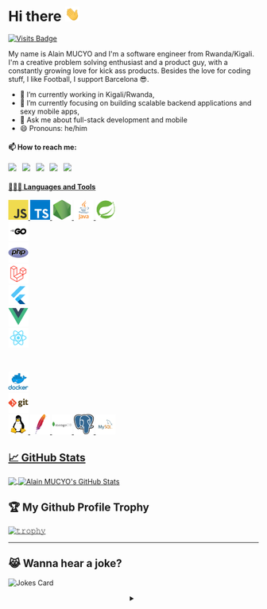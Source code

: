 # Hi there <img src="https://raw.githubusercontent.com/alainmucyo/alainmucyo/develop/wave.gif" width="30px"/>
[![Visits Badge](https://badges.pufler.dev/visits/alainmucyo/alainmucyo)](https://badges.pufler.dev/visits/alainmucyo/alainmucyo)


My name is Alain MUCYO and I'm a software engineer from Rwanda/Kigali. I'm a creative problem solving enthusiast and a product guy, with a constantly growing love for kick ass products. Besides the love for coding stuff, I like Football, I support Barcelona 😎. 


- 🔭 I’m currently working in Kigali/Rwanda,
- 🌱 I’m currently focusing on building scalable backend applications and sexy mobile apps,
- 💬 Ask me about full-stack development and mobile
- 😄 Pronouns: he/him


#### 📫 How to reach me:
  
[<img src="https://img.icons8.com/color/48/000000/twitter.png" width="3.5%"/>](https://twitter.com/alainmucyo3)  &nbsp; [<img src="https://img.icons8.com/color/48/000000/linkedin.png" width="3.5%"/>](https://www.linkedin.com/in/alain-mucyo-7b58a917b/)  &nbsp; [<img src="https://img.icons8.com/fluent/48/000000/facebook-new.png" width="3.5%"/>](https://www.facebook.com/people/Alain-Mucyo/100007262567735/)  &nbsp; [<img src="https://img.icons8.com/fluent/48/000000/instagram-new.png" width="3.5%"/>](https://www.instagram.com/alainmucyo3/)  &nbsp; <a href="mailto:alainmucyo3@gmail.com"> <img src="https://img.icons8.com/fluent/48/000000/gmail.png" width="3.5%"/>
  
#### 👨🏻‍💻 Languages and Tools <br />
  <code><img height="40" src="https://raw.githubusercontent.com/github/explore/80688e429a7d4ef2fca1e82350fe8e3517d3494d/topics/javascript/javascript.png"></code>
  <code><img height="40" src="https://raw.githubusercontent.com/github/explore/80688e429a7d4ef2fca1e82350fe8e3517d3494d/topics/typescript/typescript.png"></code>
  <code><img height="40" src="https://raw.githubusercontent.com/github/explore/80688e429a7d4ef2fca1e82350fe8e3517d3494d/topics/nodejs/nodejs.png"></code>
  <code><img height="40" src="https://raw.githubusercontent.com/github/explore/80688e429a7d4ef2fca1e82350fe8e3517d3494d/topics/java/java.png"></code>
  <code><img height="40" src="https://raw.githubusercontent.com/github/explore/80688e429a7d4ef2fca1e82350fe8e3517d3494d/topics/spring-boot/spring-boot.png">
  <code><img height="40" src="https://raw.githubusercontent.com/github/explore/80688e429a7d4ef2fca1e82350fe8e3517d3494d/topics/go/go.png"></code>
  <code><img height="40" src="https://raw.githubusercontent.com/github/explore/80688e429a7d4ef2fca1e82350fe8e3517d3494d/topics/php/php.png"></code>
  <code><img height="40" src="https://raw.githubusercontent.com/github/explore/80688e429a7d4ef2fca1e82350fe8e3517d3494d/topics/laravel/laravel.png"></code>
    <code><img height="40" src="https://raw.githubusercontent.com/github/explore/80688e429a7d4ef2fca1e82350fe8e3517d3494d/topics/flutter/flutter.png"></code>
  <code><img height="40" src="https://raw.githubusercontent.com/github/explore/80688e429a7d4ef2fca1e82350fe8e3517d3494d/topics/vue/vue.png"></code>
  <code><img height="40" src="https://raw.githubusercontent.com/github/explore/80688e429a7d4ef2fca1e82350fe8e3517d3494d/topics/react/react.png"></code>
  
  <code><img height="40" src="https://raw.githubusercontent.com/github/explore/80688e429a7d4ef2fca1e82350fe8e3517d3494d/topics/docker/docker.png"></code>
  <code><img height="40" src="https://raw.githubusercontent.com/github/explore/80688e429a7d4ef2fca1e82350fe8e3517d3494d/topics/git/git.png"></code>
  </code>
  <code><img height="40" src="https://raw.githubusercontent.com/github/explore/80688e429a7d4ef2fca1e82350fe8e3517d3494d/topics/linux/linux.png"></code>
  <code><img height="40" src="https://raw.githubusercontent.com/github/explore/80688e429a7d4ef2fca1e82350fe8e3517d3494d/topics/maven/maven.png"></code>
  <code><img height="40" src="https://raw.githubusercontent.com/github/explore/80688e429a7d4ef2fca1e82350fe8e3517d3494d/topics/mongodb/mongodb.png"></code>
  <code><img height="40" src="https://raw.githubusercontent.com/github/explore/80688e429a7d4ef2fca1e82350fe8e3517d3494d/topics/postgresql/postgresql.png"></code>
  <code><img height="40" src="https://raw.githubusercontent.com/github/explore/80688e429a7d4ef2fca1e82350fe8e3517d3494d/topics/mysql/mysql.png"></code></code>

## &#x1f4c8; GitHub Stats

<a href="https://github.com/alainmucyo/alainmucyo">
  <img align="center" src="https://github-readme-stats.vercel.app/api/top-langs/?username=alainmucyo&hide=html,blade,css,hack,scss,php&title_color=ffffff&text_color=c9cacc&icon_color=2bbc8a&bg_color=1d1f21&langs_count=5" />
</a>
<a href="https://github.com/alainmucyo/alainmucyo">
  <img align="center" src="https://github-readme-stats.vercel.app/api?username=alainmucyo&show_icons=true&line_height=40&count_private=true&title_color=ffffff&text_color=c9cacc&icon_color=2bbc8a&bg_color=1d1f21" alt="Alain MUCYO's GitHub Stats" />
</a> 


## 🏆 My Github Profile Trophy

<!-- [![trophy](https://github-profile-trophy.vercel.app/?username=alainmucyo&theme=radical&margin-w=40&margin-h=40)](https://github.com/alainmucyo) -->

[![𝚝𝚛𝚘𝚙𝚑𝚢](https://github-profile-trophy.vercel.app/?username=alainmucyo&column=8&margin-w=20&margin-h=0&no-bg=true&no-frame=true&theme=tokyonight)](https://github.com/alainmucyo)
<hr>

## 😹 Wanna hear a joke?

![Jokes Card](https://readme-jokes.vercel.app/api)
 
<details><summary align="center"> </samp></summary><p align ="centre"> Refresh page to load New joke</p></details>
<br>


  
  
